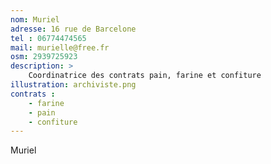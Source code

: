 ```yaml
---
nom: Muriel
adresse: 16 rue de Barcelone
tel : 06774474565
mail: murielle@free.fr
osm: 2939725923
description: >
    Coordinatrice des contrats pain, farine et confiture
illustration: archiviste.png
contrats : 
    - farine
    - pain
    - confiture
---
```


Muriel